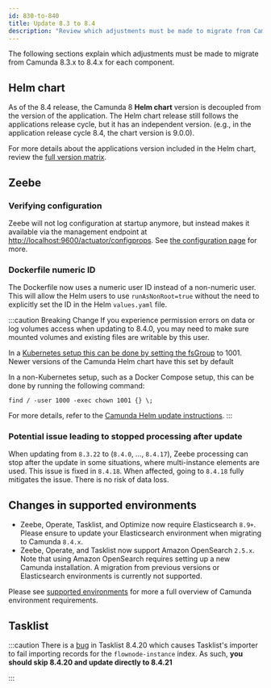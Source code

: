 ```yaml
---
id: 830-to-840
title: Update 8.3 to 8.4
description: "Review which adjustments must be made to migrate from Camunda 8.3.x to Camunda 8.4.0."
---
```


The following sections explain which adjustments must be made to migrate from Camunda 8.3.x to 8.4.x for each component.

## Helm chart

As of the 8.4 release, the Camunda 8 **Helm chart** version is decoupled from the version of the application. The Helm chart release still follows the applications release cycle, but it has an independent version. (e.g., in the application release cycle 8.4, the chart version is 9.0.0).

For more details about the applications version included in the Helm chart, review the [full version matrix](https://helm.camunda.io/camunda-platform/version-matrix/).

## Zeebe

### Verifying configuration

Zeebe will not log configuration at startup anymore, but instead makes it available via the management endpoint at [http://localhost:9600/actuator/configprops](http://localhost:9600/actuator/configprops). See [the configuration page](/self-managed/zeebe-deployment/configuration/configuration.md) for more.

### Dockerfile numeric ID

The Dockerfile now uses a numeric user ID instead of a non-numeric user.
This will allow the Helm users to use `runAsNonRoot=true` without the need to explicitly set the ID in the Helm `values.yaml` file.

:::caution Breaking Change
If you experience permission errors on data or log volumes access when updating to 8.4.0, you may need to make sure mounted volumes and existing files are writable by this user.

In a [Kubernetes setup this can be done by setting the fsGroup](https://kubernetes.io/docs/tasks/configure-pod-container/security-context/#configure-volume-permission-and-ownership-change-policy-for-pods) to 1001. Newer versions of the Camunda Helm chart have this set by default

In a non-Kubernetes setup, such as a Docker Compose setup, this can be done by running the following command:

```
find / -user 1000 -exec chown 1001 {} \;
```

For more details, refer to the [Camunda Helm update instructions](/self-managed/setup/upgrade.md#v83).
:::

### Potential issue leading to stopped processing after update

When updating from `8.3.22` to (`8.4.0`, …, `8.4.17`), Zeebe processing can stop after the update in some situations, where multi-instance elements are used. This issue is fixed in `8.4.18`. When affected, going to `8.4.18` fully mitigates the issue. There is no risk of data loss.

## Changes in supported environments

- Zeebe, Operate, Tasklist, and Optimize now require Elasticsearch `8.9+`. Please ensure to update your Elasticsearch environment when migrating to Camunda `8.4.x`.
- Zeebe, Operate, and Tasklist now support Amazon OpenSearch `2.5.x`. Note that using Amazon OpenSearch requires setting up a new Camunda installation. A migration from previous versions or Elasticsearch environments is currently not supported.

Please see [supported environments](../../../reference/supported-environments.md) for more a full overview of Camunda environment requirements.

## Tasklist

:::caution
There is a [bug](https://github.com/camunda/camunda/issues/32208) in Tasklist 8.4.20 which causes Tasklist's importer to fail importing records for the `flownode-instance` index. As such, **you should skip 8.4.20 and update directly to 8.4.21**

:::
